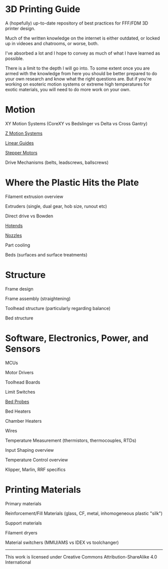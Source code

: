 # 3D Printing Guide

A (hopefully) up-to-date repository of best practices for FFF/FDM 3D printer design.

Much of the written knowledge on the internet is either outdated, or locked up in videoes and chatrooms, or worse, both.

I've absorbed a lot and I hope to convey as much of what I have learned as possible.

There is a limit to the depth I will go into.
To some extent once you are armed with the knowledge from here you should be better prepared to do your own research and know what the right questions are. But if you're working on esoteric motion systems or extreme high temperatures for exotic materials, you will need to do more work on your own.

# Motion

XY Motion Systems (CoreXY vs Bedslinger vs Delta vs Cross Gantry)

[Z Motion Systems](/Motion/ZMotionSystems.md)

[Linear Guides](/Motion/LinearGuides.md)

[Stepper Motors](/Motion/StepperMotors.md)

Drive Mechanisms (belts, leadscrews, ballscrews)

# Where the Plastic Hits the Plate

Filament extrusion overview

Extruders (single, dual gear, hob size, runout etc)

Direct drive vs Bowden

[Hotends](/Extrusion/Hotends.md)

[Nozzles](/Extrusion/Nozzles.md)

Part cooling

Beds (surfaces and surface treatments)

# Structure

Frame design

Frame assembly (straightening)

Toolhead structure (particularly regarding balance)

Bed structure

# Software, Electronics, Power, and Sensors

MCUs

Motor Drivers

Toolhead Boards

Limit Switches

[Bed Probes](/Electronics/BedProbes.md)

Bed Heaters

Chamber Heaters

Wires

Temperature Measurement (thermistors, thermocouples, RTDs)

Input Shaping overview

Temperature Control overview

Klipper, Marlin, RRF specifics

# Printing Materials

Primary materials

Reinforcement/Fill Materials (glass, CF, metal, inhomogeneous plastic "silk")

Support materials

Filament dryers

Material switchers (MMU/AMS vs IDEX vs toolchanger)

---

This work is licensed under Creative Commons Attribution-ShareAlike 4.0 International
